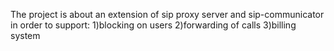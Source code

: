 The project is about an extension of sip proxy server and sip-communicator in order to support:
1)blocking on users
2)forwarding of calls
3)billing system